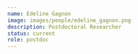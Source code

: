```yaml
---
name: Edeline Gagnon
image: images/people/edeline_gagnon.png
description: Postdoctoral Researcher
status: current
role: postdoc
---
```

